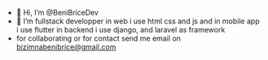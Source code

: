 
 - 👋 Hi, I’m @BeniBriceDev
- 👀 I’m fullstack developper in web i use html css and js and in mobile app i use flutter in backend i use django, and laravel as framework
- for collaborating or for contact send me email on bizimnabenibrice@gmail.com

<!---
BeniBriceDev/BeniBriceDev is a ✨ special ✨ repository because its `README.md` (this file) appears on your GitHub profile.
You can click the Preview link to take a look at your changes.
--->

